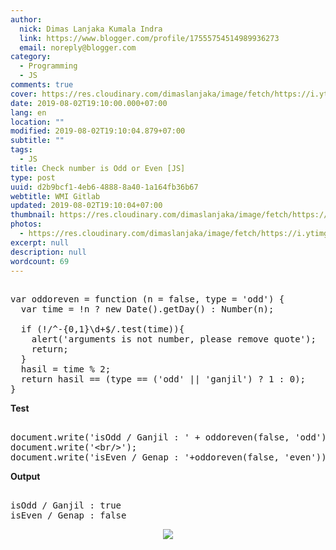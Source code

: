 ```yaml
---
author:
  nick: Dimas Lanjaka Kumala Indra
  link: https://www.blogger.com/profile/17555754514989936273
  email: noreply@blogger.com
category:
  - Programming
  - JS
comments: true
cover: https://res.cloudinary.com/dimaslanjaka/image/fetch/https://i.ytimg.com/vi/jFazrvLodrA/maxresdefault.jpg
date: 2019-08-02T19:10:00.000+07:00
lang: en
location: ""
modified: 2019-08-02T19:10:04.879+07:00
subtitle: ""
tags:
  - JS
title: Check number is Odd or Even [JS]
type: post
uuid: d2b9bcf1-4eb6-4888-8a40-1a164fb36b67
webtitle: WMI Gitlab
updated: 2019-08-02T19:10:04+07:00
thumbnail: https://res.cloudinary.com/dimaslanjaka/image/fetch/https://i.ytimg.com/vi/jFazrvLodrA/maxresdefault.jpg
photos:
  - https://res.cloudinary.com/dimaslanjaka/image/fetch/https://i.ytimg.com/vi/jFazrvLodrA/maxresdefault.jpg
excerpt: null
description: null
wordcount: 69
---
```


<pre><br>var oddoreven = function (n = false, type = 'odd') {<br>  var time = !n ? new Date().getDay() : Number(n);<br>  <br>  if (!/^-{0,1}\d+$/.test(time)){<br>    alert('arguments is not number, please remove quote');<br>    return;<br>  }<br>  hasil = time % 2;<br>  return hasil == (type == ('odd' || 'ganjil') ? 1 : 0);<br>}<br></pre><b>Test</b><pre><br>document.write('isOdd / Ganjil : ' + oddoreven(false, 'odd'));<br>document.write('&lt;br/&gt;');<br>document.write('isEven / Genap : '+oddoreven(false, 'even'));<br></pre><b>Output</b><pre><br>isOdd / Ganjil : true<br>isEven / Genap : false<br></pre> <div class="separator" style="clear: both; text-align: center;"><a href="//webmanajemen.com/page/safelink.html?url=aHR0cHM6Ly9yZXMuY2xvdWRpbmFyeS5jb20vZGltYXNsYW5qYWthL2ltYWdlL2ZldGNoL2h0dHBzOi8vaS55dGltZy5jb20vdmkvakZhenJ2TG9kckEvbWF4cmVzZGVmYXVsdC5qcGc=" imageanchor="1" style="margin-left: 1em; margin-right: 1em;" rel="nofollow noopener" target="_blank"><img border="0" src="https://res.cloudinary.com/dimaslanjaka/image/fetch/https://i.ytimg.com/vi/jFazrvLodrA/maxresdefault.jpg" data-original-width="800" data-original-height="450"></a></div>